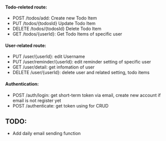 #### Todo-releted route:

- POST /todos/add: Create new Todo Item
- PUT /todos/{todosId} Update Todo Item
- DELETE /todos/{todosId} Delete Todo Item
- GET /todos/{userId}: Get Todo Items of specific user

#### User-related route:

- PUT /user/{userId}: edit Username
- PUT /user/reminder/{userId}: edit reminder setting of specific user
- GET /user/detail: get infomation of user
- DELETE /user/{userId}: delete user and related setting, todo items

#### Authentication:

- POST /auth/login: get short-term token via email, create new account if email is not register yet
- POST /authenticate: get token using for CRUD

## TODO:

- Add daily email sending function
